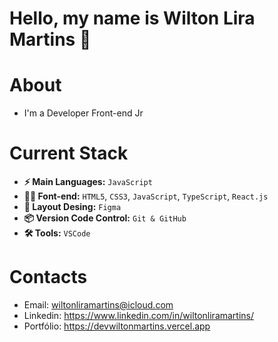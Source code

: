 # Hello, my name is Wilton Lira Martins 👋

# About
- I'm a Developer Front-end Jr


# Current Stack
- **⚡️ Main Languages:** `JavaScript` 
- **👨‍💻 Font-end:** `HTML5`, `CSS3`, `JavaScript`, `TypeScript`, `React.js`
- **🎨 Layout Desing:** `Figma`  
- **📦 Version Code Control:** `Git & GitHub`
- **🛠️ Tools:** `VSCode`

# Contacts
- Email: wiltonliramartins@icloud.com
- Linkedin: https://www.linkedin.com/in/wiltonliramartins/
- Portfólio: https://devwiltonmartins.vercel.app
